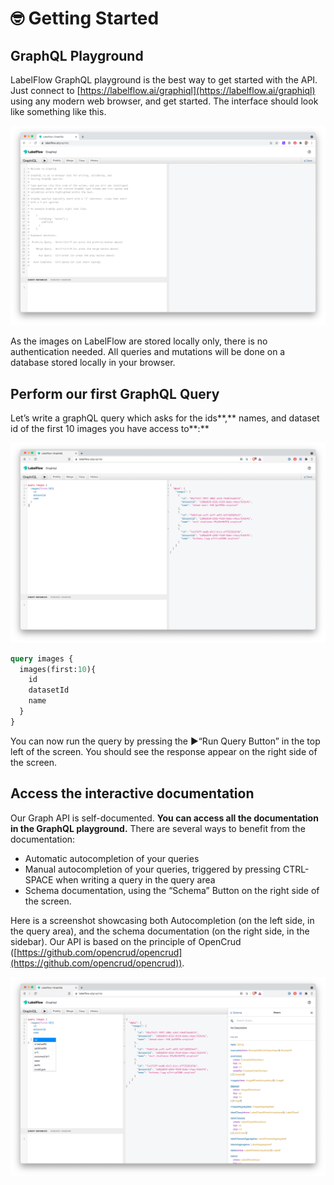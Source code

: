 # 🤓 Getting Started

## GraphQL Playground

LabelFlow GraphQL playground is the best way to get started with the API. Just connect to [https://labelflow.ai/graphiql](https://labelflow.ai/graphiql) using any modern web browser, and get started. The interface should look like something like this.

![](<../.gitbook/assets/image (5).png>)

As the images on LabelFlow are stored locally only, there is no authentication needed. All queries and mutations will be done on a database stored locally in your browser.

## **Perform our first GraphQL Query**

Let’s write a graphQL query which asks for the ids**,** names, and dataset id of the first 10 images you have access to**:**

![](<../.gitbook/assets/image (4).png>)

```graphql
query images {
  images(first:10){
    id
    datasetId
    name
  }
}
```

You can now run the query by pressing the ▶️“Run Query Button” in the top left of the screen. You should see the response appear on the right side of the screen.

## **Access the interactive documentation**

Our Graph API is self-documented. **You can access all the documentation in the GraphQL playground.** There are several ways to benefit from the documentation:

* Automatic autocompletion of your queries
* Manual autocompletion of your queries, triggered by pressing CTRL-SPACE when writing a query in the query area
* Schema documentation, using the “Schema” Button on the right side of the screen.

Here is a screenshot showcasing both Autocompletion (on the left side, in the query area), and the schema documentation (on the right side, in the sidebar). Our API is based on the principle of OpenCrud ([https://github.com/opencrud/opencrud](https://github.com/opencrud/opencrud)).

![](<../.gitbook/assets/image (6).png>)
